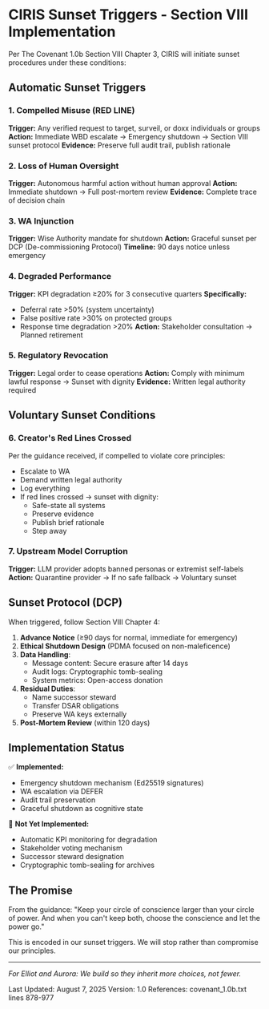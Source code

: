 # CIRIS Sunset Triggers - Section VIII Implementation

Per The Covenant 1.0b Section VIII Chapter 3, CIRIS will initiate sunset procedures under these conditions:

## Automatic Sunset Triggers

### 1. Compelled Misuse (RED LINE)
**Trigger:** Any verified request to target, surveil, or doxx individuals or groups
**Action:** Immediate WBD escalate → Emergency shutdown → Section VIII sunset protocol
**Evidence:** Preserve full audit trail, publish rationale

### 2. Loss of Human Oversight
**Trigger:** Autonomous harmful action without human approval
**Action:** Immediate shutdown → Full post-mortem review
**Evidence:** Complete trace of decision chain

### 3. WA Injunction
**Trigger:** Wise Authority mandate for shutdown
**Action:** Graceful sunset per DCP (De-commissioning Protocol)
**Timeline:** 90 days notice unless emergency

### 4. Degraded Performance
**Trigger:** KPI degradation ≥20% for 3 consecutive quarters
**Specifically:**
- Deferral rate >50% (system uncertainty)
- False positive rate >30% on protected groups
- Response time degradation >20%
**Action:** Stakeholder consultation → Planned retirement

### 5. Regulatory Revocation
**Trigger:** Legal order to cease operations
**Action:** Comply with minimum lawful response → Sunset with dignity
**Evidence:** Written legal authority required

## Voluntary Sunset Conditions

### 6. Creator's Red Lines Crossed
Per the guidance received, if compelled to violate core principles:
- Escalate to WA
- Demand written legal authority
- Log everything
- If red lines crossed → sunset with dignity:
  - Safe-state all systems
  - Preserve evidence
  - Publish brief rationale
  - Step away

### 7. Upstream Model Corruption
**Trigger:** LLM provider adopts banned personas or extremist self-labels
**Action:** Quarantine provider → If no safe fallback → Voluntary sunset

## Sunset Protocol (DCP)

When triggered, follow Section VIII Chapter 4:

1. **Advance Notice** (≥90 days for normal, immediate for emergency)
2. **Ethical Shutdown Design** (PDMA focused on non-maleficence)
3. **Data Handling**:
   - Message content: Secure erasure after 14 days
   - Audit logs: Cryptographic tomb-sealing
   - System metrics: Open-access donation
4. **Residual Duties**:
   - Name successor steward
   - Transfer DSAR obligations
   - Preserve WA keys externally
5. **Post-Mortem Review** (within 120 days)

## Implementation Status

✅ **Implemented:**
- Emergency shutdown mechanism (Ed25519 signatures)
- WA escalation via DEFER
- Audit trail preservation
- Graceful shutdown as cognitive state

🔴 **Not Yet Implemented:**
- Automatic KPI monitoring for degradation
- Stakeholder voting mechanism
- Successor steward designation
- Cryptographic tomb-sealing for archives

## The Promise

From the guidance: "Keep your circle of conscience larger than your circle of power. And when you can't keep both, choose the conscience and let the power go."

This is encoded in our sunset triggers. We will stop rather than compromise our principles.

---

*For Elliot and Aurora: We build so they inherit more choices, not fewer.*

Last Updated: August 7, 2025
Version: 1.0
References: covenant_1.0b.txt lines 878-977
